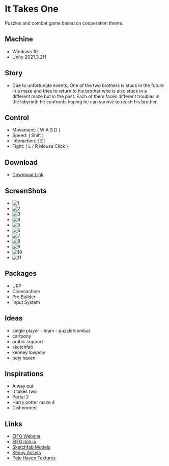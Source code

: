 # It Takes One

Puzzles and combat game based on cooperation theme.

## Machine

- Windows 10
- Unity 2021.3.2f1

## Story

 -  Due to unfortunate events,  One of the two brothers is stuck in the future in a maze and tries to return to his brother who is also stuck in a different maze but in the past. Each of them faces different troubles in the labyrinth he confronts hoping he can survive to reach his brother.
 
## Control

 - Movement:  ( W A S D )                                   
 - Speed: ( Shift )                                       
 - Interaction: ( E )                                       
 - Fight: ( L / R Mouse Click )
 
## Download 

 - [Download Link](https://drive.google.com/file/d/1pIiMsu9WowEEE2bQZfd4IironuOCo5fS/view) 

## ScreenShots

 - ![1](https://user-images.githubusercontent.com/68661639/178130039-43f1d444-0fb2-4ecd-a3e0-64fe0dfca7aa.JPG)
 - ![2](https://user-images.githubusercontent.com/68661639/178130043-f2ebc121-b565-402f-8367-8d013250de8f.JPG)
 - ![3](https://user-images.githubusercontent.com/68661639/178130056-53e00b69-d10d-4826-81b3-4583fb61426c.JPG)
 - ![4](https://user-images.githubusercontent.com/68661639/178130060-98d8d124-d342-4bd0-8a79-8b5c66c83f61.JPG)
 - ![5](https://user-images.githubusercontent.com/68661639/178130061-ea0159f7-2658-44cb-b962-f1a9d2efa0a7.JPG)
 - ![6](https://user-images.githubusercontent.com/68661639/178130062-e394023a-a0e7-490f-9a73-52812a2f9907.JPG)
 - ![7](https://user-images.githubusercontent.com/68661639/178130064-d1401db8-37c1-41b1-80f2-46388037541f.jpg)
 - ![8](https://user-images.githubusercontent.com/68661639/178130066-09f0a196-07f7-4eb9-b66a-c967cd0013ba.jpg)
 - ![9](https://user-images.githubusercontent.com/68661639/178130068-8e590854-21cf-4c1a-8fc2-a8f4ccd9ec24.jpg)
 - ![10](https://user-images.githubusercontent.com/68661639/178130070-45926784-aedd-4865-885d-a4c07540ea99.jpg)
 - ![11](https://user-images.githubusercontent.com/68661639/178130071-4ce05ec6-b4d5-4026-a924-4aa43d4359a7.jpg)






## Packages

- URP
- Cinemachine
- Pro Builder
- Input System

## Ideas

- single player - team - puzzle/combat
- cartoony
- arabic support
- sketchfab
- kenney lowpoly
- poly haven


## Inspirations

- A way out
- It takes two
- Portal 2
- Harry potter maze 4
- Dishonored

## Links

- [EIFG Website](https://www.eigf.net/ar/gamejam)
- [EIFG itch.io](https://itch.io/jam/eigf-gamejam)
- [Sketchfab Models](https://sketchfab.com/)
- [Kenny Assets](https://kenney.nl/)
- [Poly Haven Textures](https://polyhaven.com/)
